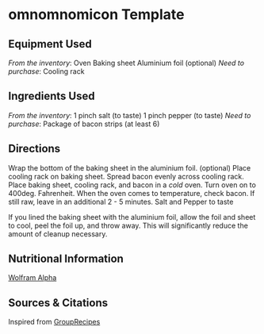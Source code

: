omnomnomicon Template
=====================

Equipment Used
--------------
*From the inventory*: 
	Oven
	Baking sheet
	Aluminium foil (optional)
*Need to purchase*: 
	Cooling rack


Ingredients Used
----------------
*From the inventory*: 
    1 pinch salt (to taste)
    1 pinch pepper (to taste)
*Need to purchase*:
    Package of bacon strips (at least 6)


Directions
----------
Wrap the bottom of the baking sheet in the aluminium foil. (optional)
Place cooling rack on baking sheet.
Spread bacon evenly across cooling rack.
Place baking sheet, cooling rack, and bacon in a *cold* oven.
Turn oven on to 400deg. Fahrenheit.
When the oven comes to temperature, check bacon. 
	If still raw, leave in an additional 2 - 5 minutes.
Salt and Pepper to taste

If you lined the baking sheet with the aluminium foil, allow the foil and sheet to cool, peel the foil up, and throw away. This will significantly reduce the amount of cleanup necessary.


Nutritional Information
-----------------------
[Wolfram Alpha](http://www.wolframalpha.com/input/?i=6+slices+of+bacon&a=*EAC.ExpandedFood.PreparedCuredPorkBacon-_**PreparedCuredPorkBacon.*Food%3ACookingMethod_Food%3ABaked---)


Sources & Citations
-------------------
Inspired from [GroupRecipes](http://www.grouprecipes.com/8538/ultimate-baked-bacon.html)